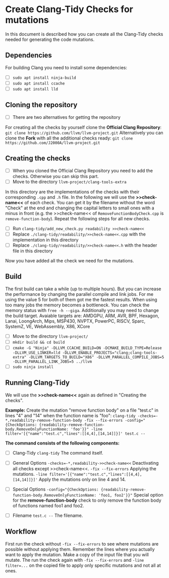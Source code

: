 # Create Clang-Tidy Checks for mutations

In this document is described how you can create all the Clang-Tidy checks needed for generating the code mutations.


## Dependencies

For building Clang you need to install some dependencies:

 - [ ] `sudo apt install ninja-build`
 - [ ] `sudo apt install ccache`
 - [ ] `sudo apt install lld`

## Cloning the repository

 - [ ] There are two alternatives for getting the repository

For creating all the checks by yourself clone the **Official Clang Repository**:
`git clone https://github.com/llvm/llvm-project.git`
Alternatively you can clone the **Fork** with all the additional checks ready:
`git clone https://github.com/J2000A/llvm-project.git`

## Creating the checks

 - [ ] When you cloned the Official Clang Repository you need to add the checks. Otherwise you can skip this part.
 - [ ] Move to the directory `llvm-project/clang-tools-extra`

In this directory are the implementations of the checks with their corresponding `.cpp` and `.h` file. In the following we will use the **>>check-name<<** of each check. You can get it by the filename without the word "Check" at the end and changing the capital letters to small ones with a minus in front (e.g. the >>check-name<< of `RemoveFunctionBodyCheck.cpp` is `remove-function-body`). Repeat the following steps for all new checks.

 - [ ] Run `clang-tidy/add_new_check.py readability >>check-name<<`
 - [ ] Replace `./clang-tidy/readability/>>check-name<<.cpp` with the implementation in this directory
 - [ ] Replace `./clang-tidy/readability/>>check-name<<.h` with the header file in this directory

Now you have added all the check we need for the mutations.

## Build

The first build can take a while (up to multiple hours). But you can increase the performance by changing the parallel compile and link jobs. For me using the value 5 for both of them got me the fastest results. When using too many jobs the memory becomes a bottleneck. You can check the memory status with `free -h --giga`.
Additionally you may need to change the build target. Avaiable targets are: AMDGPU, ARM, AVR, BPF, Hexagon, Lanai, LoongArch, Mips, MSP430, NVPTX, PowerPC, RISCV, Sparc, SystemZ, VE, WebAssembly, X86, XCore

 - [ ] Move to the directory `llvm-project/`
 - [ ] `mkdir build && cd build`
 - [ ] `cmake -G "Ninja" -DLLVM_CCACHE_BUILD=ON -DCMAKE_BUILD_TYPE=Release -DLLVM_USE_LINKER=lld -DLLVM_ENABLE_PROJECTS="clang;clang-tools-extra" -DLLVM_TARGETS_TO_BUILD="X86" -DLLVM_PARALLEL_COMPILE_JOBS=5 -DLLVM_PARALLEL_LINK_JOBS=5 ../llvm`
 - [ ] `sudo ninja install`

## Running Clang-Tidy

We will use the **>>check-name<<** again as defined in "Creating the checks".

**Example:** Create the mutation "remove function body" on a file "test.c" in lines "4" and "14" when the function name is "foo":
`clang-tidy -checks=-*,readability-remove-function-body -fix --fix-errors -config="{CheckOptions: {readability-remove-function-body.RemoveOnlyFunctionName: 'foo'}}" -line filter='[{"name":"test.c","lines":[[4,4],[14,14]]}]' test.c --`

**The command consists of the following components:**

 - [ ] Clang-Tidy
`clang-tidy` The command itself.

 - [ ] General Options
 `-checks=-*,readability->>check-name<<` Deactivating all checks except >>check-name<<.
`-fix --fix-errors` Applying the mutations.
`-line filter='[{"name":"test.c","lines":[[4,4],[14,14]]}]'` Apply the mutations only on line 4 and 14.

 - [ ] Special Options
`-config="{CheckOptions: {readability-remove-function-body.RemoveOnlyFunctionName: 'foo1, foo2'}}"` Special option for the **remove-function-body** check to only remove the function body of functions named foo1 and foo2.

 - [ ] Filename
`test.c --` The filename.

## Workflow
First run the check without `-fix --fix-errors` to see where mutations are possible without applying them. Remember the lines where you actually want to apply the mutation. Make a copy of the input file that you will mutate. The run the check again with `-fix --fix-errors` and `-line filter=...` on the copied file to apply only specific mutations and not all at ones.
